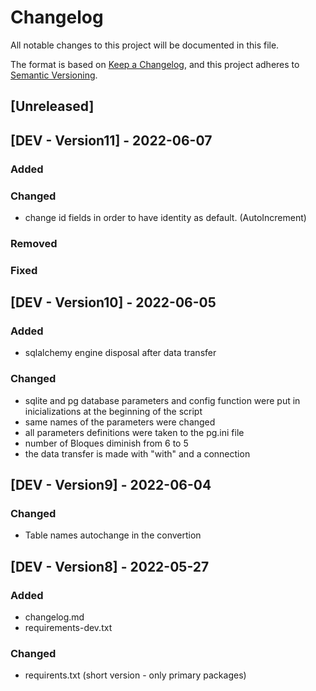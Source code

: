 # Changelog
All notable changes to this project will be documented in this file.

The format is based on [Keep a Changelog](https://keepachangelog.com/en/1.0.0/),
and this project adheres to [Semantic Versioning](https://semver.org/spec/v2.0.0.html).

## [Unreleased]

## [DEV - Version11] - 2022-06-07

### Added
### Changed
- change id fields in order to have identity as default. (AutoIncrement)
### Removed
### Fixed
## [DEV - Version10] - 2022-06-05
### Added
- sqlalchemy engine disposal after data transfer
### Changed
- sqlite and pg database parameters and config function were put in inicializations at the beginning of the script
- same names of the parameters were changed
- all parameters definitions were taken to the pg.ini file
- number of Bloques diminish from 6 to 5
- the data transfer is made with "with" and a connection

## [DEV - Version9] - 2022-06-04
### Changed
- Table names autochange in the convertion

## [DEV - Version8] - 2022-05-27
### Added
- changelog.md
- requirements-dev.txt
### Changed
- requirents.txt (short version - only primary packages)
